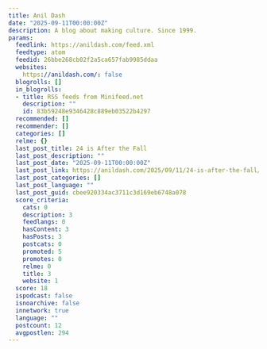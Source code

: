 ```yaml
---
title: Anil Dash
date: "2025-09-11T00:00:00Z"
description: A blog about making culture. Since 1999.
params:
  feedlink: https://anildash.com/feed.xml
  feedtype: atom
  feedid: 26bbe268cb02f2a5ca657fab9985ddaa
  websites:
    https://anildash.com/: false
  blogrolls: []
  in_blogrolls:
  - title: RSS feeds from Minifeed.net
    description: ""
    id: 83b59248e9346428c889eb03522b4297
  recommended: []
  recommender: []
  categories: []
  relme: {}
  last_post_title: 24 is After the Fall
  last_post_description: ""
  last_post_date: "2025-09-11T00:00:00Z"
  last_post_link: https://anildash.com/2025/09/11/24-is-after-the-fall/
  last_post_categories: []
  last_post_language: ""
  last_post_guid: cbee920334ac3711c3d169eb6748a078
  score_criteria:
    cats: 0
    description: 3
    feedlangs: 0
    hasContent: 3
    hasPosts: 3
    postcats: 0
    promoted: 5
    promotes: 0
    relme: 0
    title: 3
    website: 1
  score: 18
  ispodcast: false
  isnoarchive: false
  innetwork: true
  language: ""
  postcount: 12
  avgpostlen: 294
---
```

